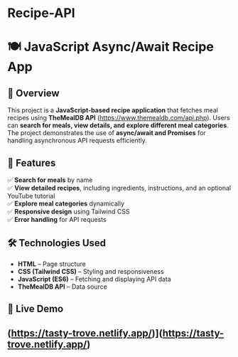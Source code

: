 # Recipe-API
# 🍽️ JavaScript Async/Await Recipe App

## 📌 Overview
This project is a **JavaScript-based recipe application** that fetches meal recipes using **TheMealDB API** (https://www.themealdb.com/api.php). Users can **search for meals, view details, and explore different meal categories**. The project demonstrates the use of **async/await and Promises** for handling asynchronous API requests efficiently.

## 🎯 Features
✅ **Search for meals** by name  
✅ **View detailed recipes**, including ingredients, instructions, and an optional YouTube tutorial  
✅ **Explore meal categories** dynamically  
✅ **Responsive design** using Tailwind CSS  
✅ **Error handling** for API requests  

## 🛠️ Technologies Used
- **HTML** – Page structure  
- **CSS (Tailwind CSS)** – Styling and responsiveness  
- **JavaScript (ES6)** – Fetching and displaying API data  
- **TheMealDB API** – Data source  

## 🚀 Live Demo
(https://tasty-trove.netlify.app/)](https://tasty-trove.netlify.app/)
---

